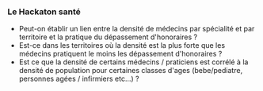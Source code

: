 ### Le Hackaton santé 
- Peut-on établir un lien entre la densité de médecins par spécialité  et par territoire et la pratique du dépassement d'honoraires ? 
- Est-ce  dans les territoires où la densité est la plus forte que les médecins  pratiquent le moins les dépassement d'honoraires ? 
- Est ce que la densité de certains médecins / praticiens est corrélé à la densité de population pour certaines classes d'ages (bebe/pediatre, personnes agées / infirmiers etc...) ?


